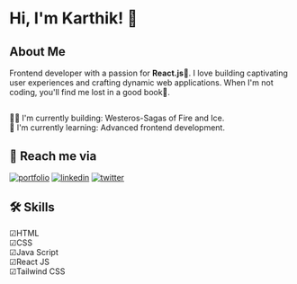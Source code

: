 
# Hi, I'm Karthik! 👋


## About Me
  Frontend developer with a passion for <strong>React.js</strong>:blue_heart:. I love building captivating user experiences and crafting dynamic web applications. When I'm not coding, you'll find me lost in a good book:orange_book:.

## 
👩‍💻 I'm currently building: Westeros-Sagas of Fire and Ice.<br>
🧠 I'm currently learning: Advanced frontend development.


## 🚀 Reach me via
[![portfolio](https://img.shields.io/badge/my_portfolio-000?style=for-the-badge&logo=ko-fi&logoColor=white)](https://portfolio-three-drab-61.vercel.app/)
[![linkedin](https://img.shields.io/badge/linkedin-0A66C2?style=for-the-badge&logo=linkedin&logoColor=white)](https://www.linkedin.com/in/karthik-c-b-40b7761b6)
[![twitter](https://img.shields.io/badge/twitter-1DA1F2?style=for-the-badge&logo=twitter&logoColor=white)](https://twitter.com/C_B_Karthik)


## 🛠 Skills
&#9745;HTML<br>
&#9745;CSS<br>
&#9745;Java Script<br>
&#9745;React JS<br>
&#9745;Tailwind CSS<br>
